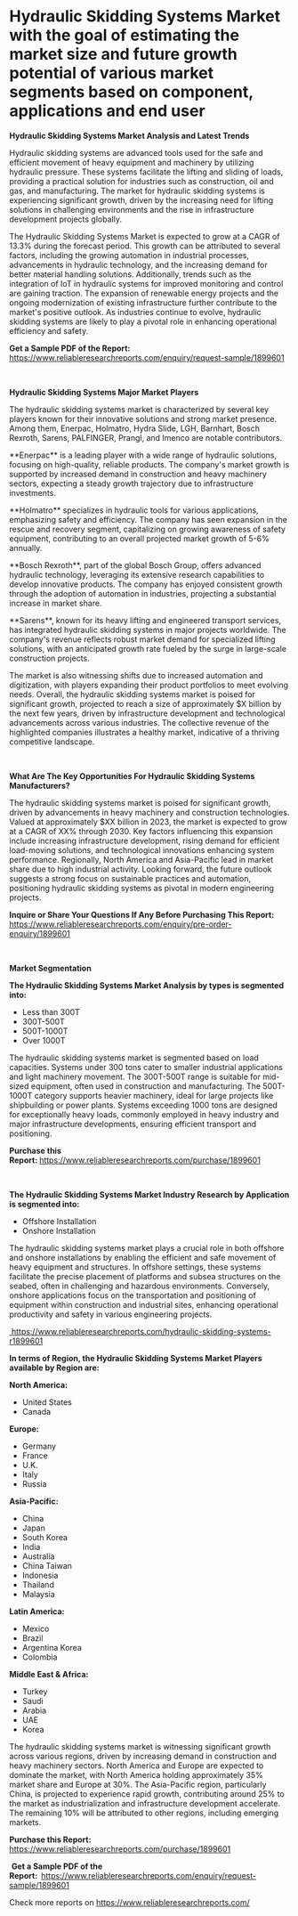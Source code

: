 <p><h1>Hydraulic Skidding Systems Market with the goal of estimating the market size and future growth potential of various market segments based on component, applications and end user</h1></p><p><strong>Hydraulic Skidding Systems Market Analysis and Latest Trends</strong></p>
<p><p>Hydraulic skidding systems are advanced tools used for the safe and efficient movement of heavy equipment and machinery by utilizing hydraulic pressure. These systems facilitate the lifting and sliding of loads, providing a practical solution for industries such as construction, oil and gas, and manufacturing. The market for hydraulic skidding systems is experiencing significant growth, driven by the increasing need for lifting solutions in challenging environments and the rise in infrastructure development projects globally.</p><p>The Hydraulic Skidding Systems Market is expected to grow at a CAGR of 13.3% during the forecast period. This growth can be attributed to several factors, including the growing automation in industrial processes, advancements in hydraulic technology, and the increasing demand for better material handling solutions. Additionally, trends such as the integration of IoT in hydraulic systems for improved monitoring and control are gaining traction. The expansion of renewable energy projects and the ongoing modernization of existing infrastructure further contribute to the market's positive outlook. As industries continue to evolve, hydraulic skidding systems are likely to play a pivotal role in enhancing operational efficiency and safety.</p></p>
<p><strong>Get a Sample PDF of the Report:&nbsp;</strong> <a href="https://www.reliableresearchreports.com/enquiry/request-sample/1899601?utm_campaign=2211&utm_medium=2&utm_source=Github&utm_content=ia&utm_term=20022025&utm_id=hydraulic-skidding-systems">https://www.reliableresearchreports.com/enquiry/request-sample/1899601</a></p>
<p>&nbsp;</p>
<p><strong>Hydraulic Skidding Systems Major Market Players</strong></p>
<p><p>The hydraulic skidding systems market is characterized by several key players known for their innovative solutions and strong market presence. Among them, Enerpac, Holmatro, Hydra Slide, LGH, Barnhart, Bosch Rexroth, Sarens, PALFINGER, Prangl, and Imenco are notable contributors.</p><p>**Enerpac** is a leading player with a wide range of hydraulic solutions, focusing on high-quality, reliable products. The company's market growth is supported by increased demand in construction and heavy machinery sectors, expecting a steady growth trajectory due to infrastructure investments.</p><p>**Holmatro** specializes in hydraulic tools for various applications, emphasizing safety and efficiency. The company has seen expansion in the rescue and recovery segment, capitalizing on growing awareness of safety equipment, contributing to an overall projected market growth of 5-6% annually.</p><p>**Bosch Rexroth**, part of the global Bosch Group, offers advanced hydraulic technology, leveraging its extensive research capabilities to develop innovative products. The company has enjoyed consistent growth through the adoption of automation in industries, projecting a substantial increase in market share.</p><p>**Sarens**, known for its heavy lifting and engineered transport services, has integrated hydraulic skidding systems in major projects worldwide. The company's revenue reflects robust market demand for specialized lifting solutions, with an anticipated growth rate fueled by the surge in large-scale construction projects.</p><p>The market is also witnessing shifts due to increased automation and digitization, with players expanding their product portfolios to meet evolving needs. Overall, the hydraulic skidding systems market is poised for significant growth, projected to reach a size of approximately $X billion by the next few years, driven by infrastructure development and technological advancements across various industries. The collective revenue of the highlighted companies illustrates a healthy market, indicative of a thriving competitive landscape.</p></p>
<p>&nbsp;</p>
<p><strong>What Are The Key Opportunities For Hydraulic Skidding Systems Manufacturers?</strong></p>
<p><p>The hydraulic skidding systems market is poised for significant growth, driven by advancements in heavy machinery and construction technologies. Valued at approximately $XX billion in 2023, the market is expected to grow at a CAGR of XX% through 2030. Key factors influencing this expansion include increasing infrastructure development, rising demand for efficient load-moving solutions, and technological innovations enhancing system performance. Regionally, North America and Asia-Pacific lead in market share due to high industrial activity. Looking forward, the future outlook suggests a strong focus on sustainable practices and automation, positioning hydraulic skidding systems as pivotal in modern engineering projects.</p></p>
<p><strong>Inquire or Share Your Questions If Any Before Purchasing This Report:</strong> <a href="https://www.reliableresearchreports.com/enquiry/pre-order-enquiry/1899601?utm_campaign=2211&utm_medium=2&utm_source=Github&utm_content=ia&utm_term=20022025&utm_id=hydraulic-skidding-systems">https://www.reliableresearchreports.com/enquiry/pre-order-enquiry/1899601</a></p>
<p>&nbsp;</p>
<p><strong>Market Segmentation</strong></p>
<p><strong>The Hydraulic Skidding Systems Market Analysis by types is segmented into:</strong></p>
<p><ul><li>Less than 300T</li><li>300T-500T</li><li>500T-1000T</li><li>Over 1000T</li></ul></p>
<p><p>The hydraulic skidding systems market is segmented based on load capacities. Systems under 300 tons cater to smaller industrial applications and light machinery movement. The 300T-500T range is suitable for mid-sized equipment, often used in construction and manufacturing. The 500T-1000T category supports heavier machinery, ideal for large projects like shipbuilding or power plants. Systems exceeding 1000 tons are designed for exceptionally heavy loads, commonly employed in heavy industry and major infrastructure developments, ensuring efficient transport and positioning.</p></p>
<p><strong>Purchase this Report:&nbsp;</strong><a href="https://www.reliableresearchreports.com/purchase/1899601?utm_campaign=2211&utm_medium=2&utm_source=Github&utm_content=ia&utm_term=20022025&utm_id=hydraulic-skidding-systems">https://www.reliableresearchreports.com/purchase/1899601</a></p>
<p>&nbsp;</p>
<p><strong>The Hydraulic Skidding Systems Market Industry Research by Application is segmented into:</strong></p>
<p><ul><li>Offshore Installation</li><li>Onshore Installation</li></ul></p>
<p><p>The hydraulic skidding systems market plays a crucial role in both offshore and onshore installations by enabling the efficient and safe movement of heavy equipment and structures. In offshore settings, these systems facilitate the precise placement of platforms and subsea structures on the seabed, often in challenging and hazardous environments. Conversely, onshore applications focus on the transportation and positioning of equipment within construction and industrial sites, enhancing operational productivity and safety in various engineering projects.</p></p>
<p><a href="https://www.reliableresearchreports.com/hydraulic-skidding-systems-r1899601?utm_campaign=2211&utm_medium=2&utm_source=Github&utm_content=ia&utm_term=20022025&utm_id=hydraulic-skidding-systems">&nbsp;https://www.reliableresearchreports.com/hydraulic-skidding-systems-r1899601</a></p>
<p><strong>In terms of Region, the Hydraulic Skidding Systems Market Players available by Region are:</strong></p>
<p>
    <p> <strong> North America: </strong>
        <ul>
            <li>United States</li>
            <li>Canada</li>
        </ul>
        </p> 
    <p> <strong> Europe: </strong>
        <ul>
            <li>Germany</li>
            <li>France</li>
            <li>U.K.</li>
            <li>Italy</li>
            <li>Russia</li>
        </ul>
        </p> 
    <p> <strong> Asia-Pacific: </strong>
        <ul>
            <li>China</li>
            <li>Japan</li>
            <li>South Korea</li>
            <li>India</li>
            <li>Australia</li>
            <li>China Taiwan</li>
            <li>Indonesia</li>
            <li>Thailand</li>
            <li>Malaysia</li>
        </ul>
        </p> 
    <p> <strong> Latin America: </strong>
        <ul>
            <li>Mexico</li>
            <li>Brazil</li>
            <li>Argentina Korea</li>
            <li>Colombia</li>
        </ul>
        </p> 
    <p> <strong> Middle East & Africa: </strong>
        <ul>
            <li>Turkey</li>
            <li>Saudi</li>
            <li>Arabia</li>
            <li>UAE</li>
            <li>Korea</li>
        </ul>
    </p>
    </p>
<p><p>The hydraulic skidding systems market is witnessing significant growth across various regions, driven by increasing demand in construction and heavy machinery sectors. North America and Europe are expected to dominate the market, with North America holding approximately 35% market share and Europe at 30%. The Asia-Pacific region, particularly China, is projected to experience rapid growth, contributing around 25% to the market as industrialization and infrastructure development accelerate. The remaining 10% will be attributed to other regions, including emerging markets.</p></p>
<p><strong>Purchase this Report: </strong><a href="https://www.reliableresearchreports.com/purchase/1899601?utm_campaign=2211&utm_medium=2&utm_source=Github&utm_content=ia&utm_term=20022025&utm_id=hydraulic-skidding-systems">https://www.reliableresearchreports.com/purchase/1899601</a></p>
<p>&nbsp;<strong>Get a Sample PDF of the Report:&nbsp;&nbsp;</strong><a href="https://www.reliableresearchreports.com/enquiry/request-sample/1899601?utm_campaign=2211&utm_medium=2&utm_source=Github&utm_content=ia&utm_term=20022025&utm_id=hydraulic-skidding-systems">https://www.reliableresearchreports.com/enquiry/request-sample/1899601</a></p>
<p><strong></strong></p>
<p>Check more reports on <a href="https://www.reliableresearchreports.com/?utm_campaign=2211&utm_medium=2&utm_source=Github&utm_content=ia&utm_term=20022025&utm_id=hydraulic-skidding-systems">https://www.reliableresearchreports.com/</a></p>
